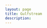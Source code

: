 ```yaml
---
layout: page
title: Gulfstream
description: 
---
```

<section class="spotlight">
	<div class="image"><img src="{ "" | absolute_url }}/assets/images/gulfstream/gulfstream_1.jpg" alt="" /></div>
	<div class="image"><img src="{ "" | absolute_url }}/assets/images/gulfstream/gulfstream_2.jpg" alt="" /></div>
	<div class="image"><img src="{ "" | absolute_url }}/assets/images/gulfstream/gulfstream_3.jpg" alt="" /></div>
	<br><br>
	<div class="image"><img src="{ "" | absolute_url }}/assets/images/gulfstream/gulfstream_4.jpg" alt="" /></div>
	<div class="image"><img src="{ "" | absolute_url }}/assets/images/gulfstream/gulfstream_5.jpg" alt="" /></div>
	<div class="image"><img src="{ "" | absolute_url }}/assets/images/gulfstream/gulfstream_6.jpg" alt="" /></div>
</section>
